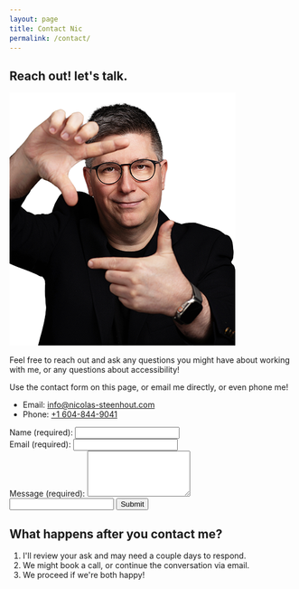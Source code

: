 ```yaml
---
layout: page
title: Contact Nic
permalink: /contact/
---
```


## Reach out! let's talk.
<div class="grid-reflow">
  <div>
		<img src="/img/nicolas-steenhout-frame.png" alt="Head and shoulder portrait of Nic Steenhout holding his hands in front of his face, forming a lose frame.">
		<p>Feel free to reach out and ask any questions you might have about working with me, or any questions about accessibility!</p>
		<p>Use the contact form on this page, or email me directly, or even phone me!</p>
		<ul>
			<li>Email: <a href="mailto:info@nicolas-steenhout.com">info@nicolas-steenhout.com</a></li>
			<li>Phone: <a href="tel:+16048449041">+1 604-844-9041</a></li>
		</ul>
	</div>
	<form class="jsForm" action="https://usebasin.com/f/e143f1ebdb1a" method="POST" novalidate>
		<div class="field">
			<label for="name">Name <span aria-hidden="true">(required)</span>:</label>
			<input class="jsFieldName" type="text" id="name" name="name" autocomplete="given-name" aria-required="true" aria-describedby="nameError" data-error-message="Name cannot be left blank.">
				<span class="field-hint">
				<span class="field-error" id="nameError" aria-live="polite">
					<!-- Error message -->
				</span>
			</span>
		</div>
		<div class="field">
			<label for="email">Email <span aria-hidden="true">(required)</span>:</label>
			<input class="jsFieldEmail" type="email" autocomplete="email" id="email" name="email" aria-required="true" aria-describedby="emailError" data-error-message="Email cannot be left blank.">
				<span class="field-hint">
				<span class="field-error" id="emailError" aria-live="polite">
					<!-- Error message -->
				</span>
			</span>
		</div>
		<div class="field">
			<label for="msg">Message <span aria-hidden="true">(required)</span>:</label>
			<textarea class="jsFieldMessage" id="msg" name="msg" rows="5" cols="20" aria-required="true" aria-describedby="messageError" data-error-message="Message cannot be left blank."></textarea>
				<span class="field-hint">
				<span class="field-error" id="messageError" aria-live="polite">
					<!-- Error message -->
				</span>
			</span>
		</div>
		<input class="a11y-hidden" id="honey" name="honey" aria-label="Bot trap. Do not fill" tabindex="-1">
		<input type="submit" value="Submit">
	</form>
</div>



## What happens after you contact me?

1. I'll review your ask and may need a couple days to respond.
2. We might book a call, or continue the conversation via email.
3. We proceed if we're both happy!

